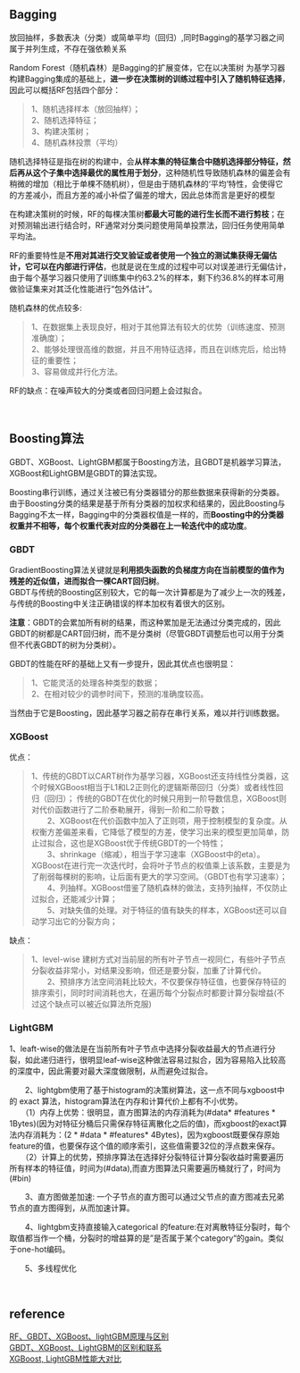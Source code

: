## Bagging
放回抽样，多数表决（分类）或简单平均（回归）,同时Bagging的基学习器之间属于并列生成，不存在强依赖关系  

Random Forest（随机森林）是Bagging的扩展变体，它在以决策树 为基学习器构建Bagging集成的基础上，**进一步在决策树的训练过程中引入了随机特征选择**，因此可以概括RF包括四个部分：  
> 1、随机选择样本（放回抽样）；  
2、随机选择特征；  
3、构建决策树；  
4、随机森林投票（平均）

随机选择特征是指在树的构建中，会**从样本集的特征集合中随机选择部分特征，然后再从这个子集中选择最优的属性用于划分**，这种随机性导致随机森林的偏差会有稍微的增加（相比于单棵不随机树），但是由于随机森林的‘平均’特性，会使得它的方差减小，而且方差的减小补偿了偏差的增大，因此总体而言是更好的模型

在构建决策树的时候，RF的每棵决策树**都最大可能的进行生长而不进行剪枝**；在对预测输出进行结合时，RF通常对分类问题使用简单投票法，回归任务使用简单平均法。

RF的重要特性是**不用对其进行交叉验证或者使用一个独立的测试集获得无偏估计，它可以在内部进行评估**，也就是说在生成的过程中可以对误差进行无偏估计，由于每个基学习器只使用了训练集中约63.2%的样本，剩下约36.8%的样本可用做验证集来对其泛化性能进行“包外估计”。

随机森林的优点较多:  
> 1、在数据集上表现良好，相对于其他算法有较大的优势（训练速度、预测准确度）；  
2、能够处理很高维的数据，并且不用特征选择，而且在训练完后，给出特征的重要性；  
3、容易做成并行化方法。

RF的缺点：在噪声较大的分类或者回归问题上会过拟合。

&nbsp;
## Boosting算法
GBDT、XGBoost、LightGBM都属于Boosting方法，且GBDT是机器学习算法，XGBoost和LightGBM是GBDT的算法实现。

Boosting串行训练，通过关注被已有分类器错分的那些数据来获得新的分类器。  
由于Boosting分类的结果是基于所有分类器的加权求和结果的，因此Boosting与Bagging不太一样，Bagging中的分类器权值是一样的，而**Boosting中的分类器权重并不相等，每个权重代表对应的分类器在上一轮迭代中的成功度**。

### GBDT
GradientBoosting算法关键就是**利用损失函数的负梯度方向在当前模型的值作为残差的近似值，进而拟合一棵CART回归树**。  
GBDT与传统的Boosting区别较大，它的每一次计算都是为了减少上一次的残差，与传统的Boosting中关注正确错误的样本加权有着很大的区别。

**注意**：GBDT的会累加所有树的结果，而这种累加是无法通过分类完成的，因此GBDT的树都是CART回归树，而不是分类树（尽管GBDT调整后也可以用于分类但不代表GBDT的树为分类树）。

GBDT的性能在RF的基础上又有一步提升，因此其优点也很明显：  
> 1、它能灵活的处理各种类型的数据；  
2、在相对较少的调参时间下，预测的准确度较高。  

当然由于它是Boosting，因此基学习器之前存在串行关系，难以并行训练数据。

### XGBoost
优点：  
> 1、传统的GBDT以CART树作为基学习器，XGBoost还支持线性分类器，这个时候XGBoost相当于L1和L2正则化的逻辑斯蒂回归（分类）或者线性回归（回归）；
传统的GBDT在优化的时候只用到一阶导数信息，XGBoost则对代价函数进行了二阶泰勒展开，得到一阶和二阶导数；  
　　2、XGBoost在代价函数中加入了正则项，用于控制模型的复杂度。从权衡方差偏差来看，它降低了模型的方差，使学习出来的模型更加简单，防止过拟合，这也是XGBoost优于传统GBDT的一个特性；  
　　3、shrinkage（缩减），相当于学习速率（XGBoost中的eta）。XGBoost在进行完一次迭代时，会将叶子节点的权值乘上该系数，主要是为了削弱每棵树的影响，让后面有更大的学习空间。（GBDT也有学习速率）；  
　　4、列抽样。XGBoost借鉴了随机森林的做法，支持列抽样，不仅防止过拟合，还能减少计算；  
　　5、对缺失值的处理。对于特征的值有缺失的样本，XGBoost还可以自动学习出它的分裂方向；
  
缺点：  
> 1、level-wise 建树方式对当前层的所有叶子节点一视同仁，有些叶子节点分裂收益非常小，对结果没影响，但还是要分裂，加重了计算代价。  
　　2、预排序方法空间消耗比较大，不仅要保存特征值，也要保存特征的排序索引，同时时间消耗也大，在遍历每个分裂点时都要计算分裂增益(不过这个缺点可以被近似算法所克服)
　
### LightGBM
1、leaft-wise的做法是在当前所有叶子节点中选择分裂收益最大的节点进行分裂，如此递归进行，很明显leaf-wise这种做法容易过拟合，因为容易陷入比较高的深度中，因此需要对最大深度做限制，从而避免过拟合。

　　2、lightgbm使用了基于histogram的决策树算法，这一点不同与xgboost中的 exact 算法，histogram算法在内存和计算代价上都有不小优势。  
　　（1）内存上优势：很明显，直方图算法的内存消耗为(#data* #features * 1Bytes)(因为对特征分桶后只需保存特征离散化之后的值)，而xgboost的exact算法内存消耗为：(2 * #data * #features* 4Bytes)，因为xgboost既要保存原始feature的值，也要保存这个值的顺序索引，这些值需要32位的浮点数来保存。  
　　（2）计算上的优势，预排序算法在选择好分裂特征计算分裂收益时需要遍历所有样本的特征值，时间为(#data),而直方图算法只需要遍历桶就行了，时间为(#bin)
  
　　3、直方图做差加速: 一个子节点的直方图可以通过父节点的直方图减去兄弟节点的直方图得到，从而加速计算。

　　4、lightgbm支持直接输入categorical 的feature:在对离散特征分裂时，每个取值都当作一个桶，分裂时的增益算的是”是否属于某个category“的gain。类似于one-hot编码。

　　5、多线程优化

&nbsp;
## reference
[RF、GBDT、XGBoost、lightGBM原理与区别](https://blog.csdn.net/data_scientist/article/details/79022025)  
[GBDT、XGBoost、LightGBM的区别和联系](https://www.jianshu.com/p/765efe2b951a)  
[XGBoost, LightGBM性能大对比](https://zhuanlan.zhihu.com/p/24498293) 
